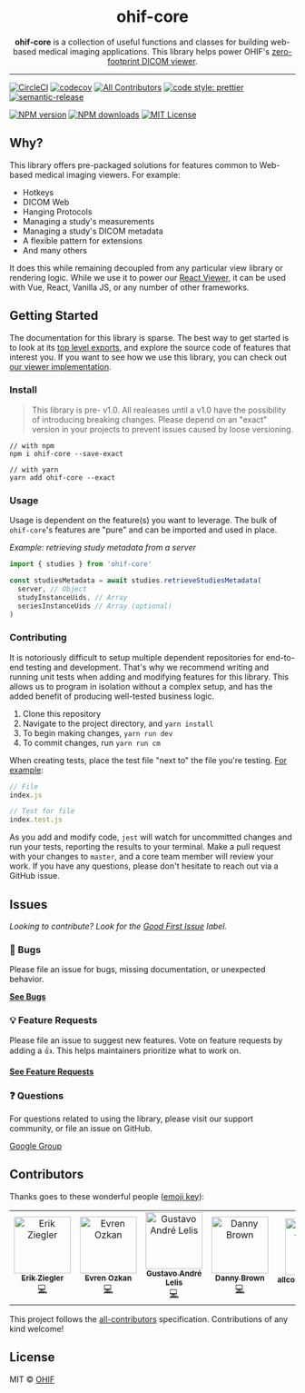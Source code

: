 <!-- prettier-ignore-start -->
<!-- markdownlint-disable -->
<div align="center">
  <h1>ohif-core</h1>
  <p><strong>ohif-core</strong> is a collection of useful functions and classes for building web-based medical imaging applications. This library helps power OHIF's <a href="https://github.com/OHIF/Viewers">zero-footprint DICOM viewer</a>.</p>
</div>

<hr />

[![CircleCI][circleci-image]][circleci-url]
[![codecov][codecov-image]][codecov-url]
[![All Contributors](https://img.shields.io/badge/all_contributors-5-orange.svg?style=flat-square)](#contributors)
[![code style: prettier][prettier-image]][prettier-url]
[![semantic-release][semantic-image]][semantic-url]

[![NPM version][npm-version-image]][npm-url]
[![NPM downloads][npm-downloads-image]][npm-url]
[![MIT License][license-image]][license-url]
<!-- markdownlint-enable -->
<!-- prettier-ignore-end -->

## Why?

This library offers pre-packaged solutions for features common to Web-based
medical imaging viewers. For example:

- Hotkeys
- DICOM Web
- Hanging Protocols
- Managing a study's measurements
- Managing a study's DICOM metadata
- A flexible pattern for extensions
- And many others

It does this while remaining decoupled from any particular view library or
rendering logic. While we use it to power our [React Viewer][react-viewer], it
can be used with Vue, React, Vanilla JS, or any number of other frameworks.

## Getting Started

The documentation for this library is sparse. The best way to get started is to
look at its
[top level exports](https://github.com/OHIF/ohif-core/blob/master/src/index.js),
and explore the source code of features that interest you. If you want to see
how we use this library, you can check out [our viewer
implementation][react-viewer].

### Install

> This library is pre- v1.0. All realeases until a v1.0 have the possibility of
> introducing breaking changes. Please depend on an "exact" version in your
> projects to prevent issues caused by loose versioning.

```
// with npm
npm i ohif-core --save-exact

// with yarn
yarn add ohif-core --exact
```

### Usage

Usage is dependent on the feature(s) you want to leverage. The bulk of
`ohif-core`'s features are "pure" and can be imported and used in place.

_Example: retrieving study metadata from a server_

```js
import { studies } from 'ohif-core'

const studiesMetadata = await studies.retrieveStudiesMetadata(
  server, // Object
  studyInstanceUids, // Array
  seriesInstanceUids // Array (optional)
)
```

### Contributing

It is notoriously difficult to setup multiple dependent repositories for
end-to-end testing and development. That's why we recommend writing and running
unit tests when adding and modifying features for this library. This allows us
to program in isolation without a complex setup, and has the added benefit of
producing well-tested business logic.

1. Clone this repository
2. Navigate to the project directory, and `yarn install`
3. To begin making changes, `yarn run dev`
4. To commit changes, run `yarn run cm`

When creating tests, place the test file "next to" the file you're testing.
[For example](https://github.com/OHIF/ohif-core/blob/master/src/index.test.js):

```js
// File
index.js

// Test for file
index.test.js
```

As you add and modify code, `jest` will watch for uncommitted changes and run
your tests, reporting the results to your terminal. Make a pull request with
your changes to `master`, and a core team member will review your work. If you
have any questions, please don't hesitate to reach out via a GitHub issue.

## Issues

_Looking to contribute? Look for the [Good First Issue][good-first-issue]
label._

### 🐛 Bugs

Please file an issue for bugs, missing documentation, or unexpected behavior.

[**See Bugs**][bugs]

### 💡 Feature Requests

Please file an issue to suggest new features. Vote on feature requests by adding
a 👍. This helps maintainers prioritize what to work on.

[**See Feature Requests**][requests-feature]

### ❓ Questions

For questions related to using the library, please visit our support community,
or file an issue on GitHub.

[Google Group][google-group]

## Contributors

Thanks goes to these wonderful people
([emoji key](https://allcontributors.org/docs/en/emoji-key)):

<!-- ALL-CONTRIBUTORS-LIST:START - Do not remove or modify this section -->
<!-- prettier-ignore -->
<table><tr><td align="center"><a href="https://github.com/swederik"><img src="https://avatars3.githubusercontent.com/u/607793?v=4" width="100px;" alt="Erik Ziegler"/><br /><sub><b>Erik Ziegler</b></sub></a><br /><a href="https://github.com/OHIF/ohif-core/commits?author=swederik" title="Code">💻</a></td><td align="center"><a href="https://github.com/evren217"><img src="https://avatars1.githubusercontent.com/u/4920551?v=4" width="100px;" alt="Evren Ozkan"/><br /><sub><b>Evren Ozkan</b></sub></a><br /><a href="https://github.com/OHIF/ohif-core/commits?author=evren217" title="Code">💻</a></td><td align="center"><a href="https://github.com/galelis"><img src="https://avatars3.githubusercontent.com/u/2378326?v=4" width="100px;" alt="Gustavo André Lelis"/><br /><sub><b>Gustavo André Lelis</b></sub></a><br /><a href="https://github.com/OHIF/ohif-core/commits?author=galelis" title="Code">💻</a></td><td align="center"><a href="http://dannyrb.com/"><img src="https://avatars1.githubusercontent.com/u/5797588?v=4" width="100px;" alt="Danny Brown"/><br /><sub><b>Danny Brown</b></sub></a><br /><a href="https://github.com/OHIF/ohif-core/commits?author=dannyrb" title="Code">💻</a></td><td align="center"><a href="https://github.com/all-contributors/all-contributors-bot"><img src="https://avatars3.githubusercontent.com/u/46843839?v=4" width="100px;" alt="allcontributors[bot]"/><br /><sub><b>allcontributors[bot]</b></sub></a><br /><a href="https://github.com/OHIF/ohif-core/commits?author=allcontributors" title="Documentation">📖</a></td></tr></table>

<!-- ALL-CONTRIBUTORS-LIST:END -->

This project follows the
[all-contributors](https://github.com/all-contributors/all-contributors)
specification. Contributions of any kind welcome!

## License

MIT © [OHIF](https://github.com/OHIF)

<!--
Links:
-->

<!-- prettier-ignore-start -->
<!-- ROW -->
[all-contributors-image]: https://img.shields.io/badge/all_contributors-0-orange.svg?style=flat-square
[contributing-url]: https://github.com/OHIF/ohif-core/blob/master/CONTRIBUTING.md
[circleci-image]: https://circleci.com/gh/OHIF/ohif-core.svg?style=svg
[circleci-url]: https://circleci.com/gh/OHIF/ohif-core
[codecov-image]: https://codecov.io/gh/OHIF/ohif-core/branch/master/graph/badge.svg
[codecov-url]: https://codecov.io/gh/OHIF/ohif-core
[prettier-image]: https://img.shields.io/badge/code_style-prettier-ff69b4.svg?style=flat-square
[prettier-url]: https://github.com/prettier/prettier
[semantic-image]: https://img.shields.io/badge/%20%20%F0%9F%93%A6%F0%9F%9A%80-semantic--release-e10079.svg
[semantic-url]: https://github.com/semantic-release/semantic-release
<!-- ROW -->
[npm-url]: https://npmjs.org/package/ohif-core
[npm-downloads-image]: https://img.shields.io/npm/dm/ohif-core.svg?style=flat-square
[npm-version-image]: https://img.shields.io/npm/v/ohif-core.svg?style=flat-square
[license-image]: https://img.shields.io/badge/license-MIT-blue.svg?style=flat-square
[license-url]: LICENSE
<!-- Misc. -->
[react-viewer]: https://github.com/OHIF/Viewers/tree/react
<!-- Issue Boilerplate -->
[bugs]: https://github.com/OHIF/ohif-core/labels/bug
[requests-feature]: https://github.com/OHIF/ohif-core/labels/enhancement
[good-first-issue]: https://github.com/OHIF/ohif-core/labels/good%20first%20issue
[google-group]: https://groups.google.com/forum/#!forum/cornerstone-platform
<!-- prettier-ignore-end -->
